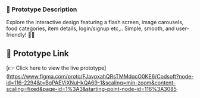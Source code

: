 ### 📝 Prototype Description
Explore the interactive design featuring a flash screen, image carousels, food categories, item details, login/signup etc,.. Simple, smooth, and user-friendly! 🍔📱


## 🔗 Prototype Link

[👉 Click here to view the live prototype](https://www.figma.com/proto/FJavpxahQRsTMMdqcO0KE6/Codsoft?node-id=116-2294&t=BgPAEViXNuHkQA69-1&scaling=min-zoom&content-scaling=fixed&page-id=1%3A3&starting-point-node-id=116%3A3085

